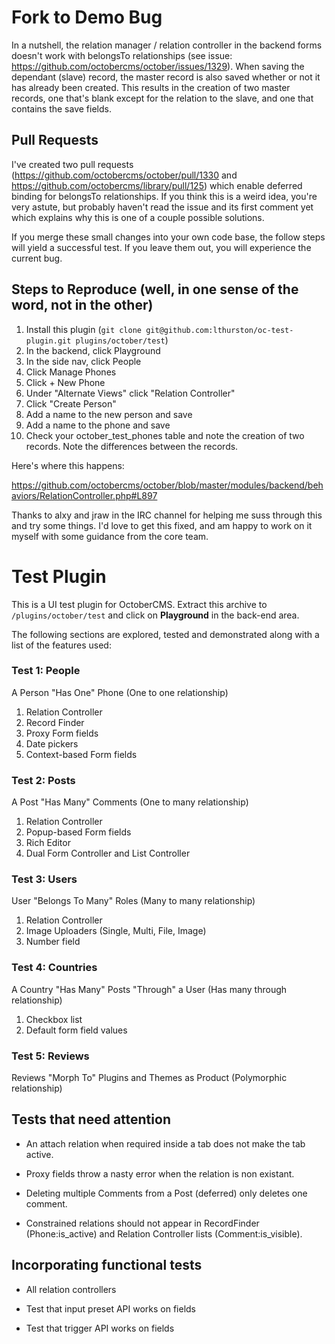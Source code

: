 # Fork to Demo Bug

In a nutshell, the relation manager / relation controller in the backend forms doesn't work with belongsTo relationships (see issue: https://github.com/octobercms/october/issues/1329). When saving the dependant (slave) record, the master record is also saved whether or not it has already been created. This results in the creation of two master records, one that's blank except for the relation to the slave, and one that contains the save fields.

## Pull Requests

I've created two pull requests (https://github.com/octobercms/october/pull/1330 and https://github.com/octobercms/library/pull/125) which enable deferred binding for belongsTo relationships. If you think this is a weird idea, you're very astute, but probably haven't read the issue and its first comment yet which explains why this is one of a couple possible solutions.

If you merge these small changes into your own code base, the follow steps will yield a successful test. If you leave them out, you will experience the current bug.

## Steps to Reproduce (well, in one sense of the word, not in the other)

1. Install this plugin (`git clone git@github.com:lthurston/oc-test-plugin.git plugins/october/test`)
2. In the backend, click Playground
3. In the side nav, click People
4. Click Manage Phones
5. Click + New Phone
6. Under "Alternate Views" click "Relation Controller"
7. Click "Create Person"
8. Add a name to the new person and save
9. Add a name to the phone and save
10. Check your october_test_phones table and note the creation of two records. Note the differences between the records.

Here's where this happens:

https://github.com/octobercms/october/blob/master/modules/backend/behaviors/RelationController.php#L897

Thanks to alxy and jraw in the IRC channel for helping me suss through this and try some things. I'd love to get this fixed, and am happy to work on it myself with some guidance from the core team.


# Test Plugin

This is a UI test plugin for OctoberCMS. Extract this archive to `/plugins/october/test` and click on **Playground** in the back-end area.

The following sections are explored, tested and demonstrated along with a list of the features used:

### Test 1: People

A Person "Has One" Phone (One to one relationship)

1. Relation Controller
1. Record Finder
1. Proxy Form fields
1. Date pickers
1. Context-based Form fields

### Test 2: Posts

A Post "Has Many" Comments (One to many relationship)

1. Relation Controller
1. Popup-based Form fields
1. Rich Editor
1. Dual Form Controller and List Controller

### Test 3: Users

User "Belongs To Many" Roles (Many to many relationship)

1. Relation Controller
1. Image Uploaders (Single, Multi, File, Image)
1. Number field

### Test 4: Countries

A Country "Has Many" Posts "Through" a User (Has many through relationship)

1. Checkbox list
1. Default form field values

### Test 5: Reviews

Reviews "Morph To" Plugins and Themes as Product (Polymorphic relationship)


## Tests that need attention

- An attach relation when required inside a tab does not make the tab active.

- Proxy fields throw a nasty error when the relation is non existant.

- Deleting multiple Comments from a Post (deferred) only deletes one comment.

- Constrained relations should not appear in RecordFinder (Phone:is_active) and Relation Controller lists (Comment:is_visible).

## Incorporating functional tests

- All relation controllers

- Test that input preset API works on fields

- Test that trigger API works on fields
